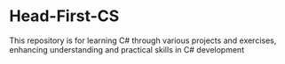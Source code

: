 # Head-First-CS
This repository is for learning C# through various projects and exercises, enhancing understanding and practical skills in C# development
